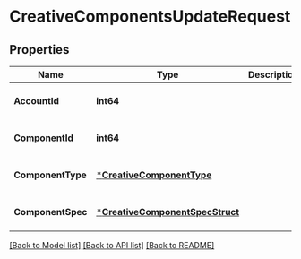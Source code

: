 # CreativeComponentsUpdateRequest

## Properties
Name | Type | Description | Notes
------------ | ------------- | ------------- | -------------
**AccountId** | **int64** |  | [optional] [default to null]
**ComponentId** | **int64** |  | [optional] [default to null]
**ComponentType** | [***CreativeComponentType**](CreativeComponentType.md) |  | [optional] [default to null]
**ComponentSpec** | [***CreativeComponentSpecStruct**](creative_component_spec_struct.md) |  | [optional] [default to null]

[[Back to Model list]](../README.md#documentation-for-models) [[Back to API list]](../README.md#documentation-for-api-endpoints) [[Back to README]](../README.md)


